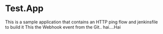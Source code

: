 # Test.App
This is a sample application that contains an HTTP ping flow and jenkinsfile to build it
This the Webhook event from the Git..
hai....Hai
